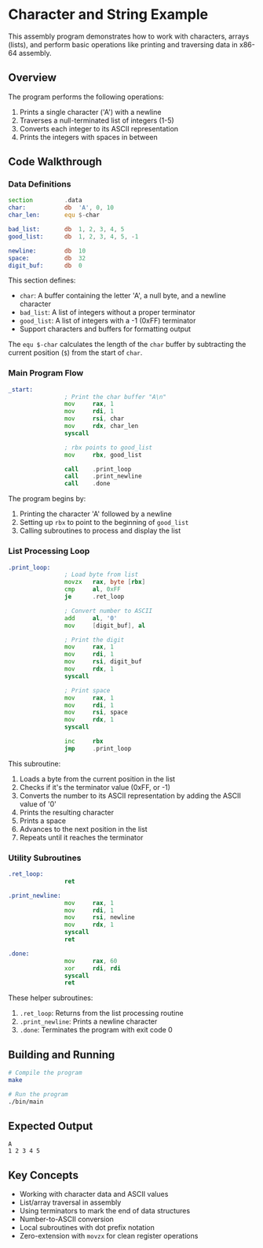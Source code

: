 # Character and String Example

This assembly program demonstrates how to work with characters, arrays (lists), and perform basic operations like printing and traversing data in x86-64 assembly.

## Overview

The program performs the following operations:
1. Prints a single character ('A') with a newline
2. Traverses a null-terminated list of integers (1-5)
3. Converts each integer to its ASCII representation
4. Prints the integers with spaces in between

## Code Walkthrough

### Data Definitions

```asm
section         .data
char:           db  'A', 0, 10
char_len:       equ $-char

bad_list:       db  1, 2, 3, 4, 5
good_list:      db  1, 2, 3, 4, 5, -1

newline:        db  10
space:          db  32
digit_buf:      db  0
```

This section defines:
- `char`: A buffer containing the letter 'A', a null byte, and a newline character
- `bad_list`: A list of integers without a proper terminator
- `good_list`: A list of integers with a -1 (0xFF) terminator
- Support characters and buffers for formatting output

The `equ $-char` calculates the length of the `char` buffer by subtracting the current position (`$`) from the start of `char`.

### Main Program Flow

```asm
_start:
                ; Print the char buffer "A\n"
                mov     rax, 1
                mov     rdi, 1
                mov     rsi, char
                mov     rdx, char_len
                syscall

                ; rbx points to good_list
                mov     rbx, good_list

                call    .print_loop
                call    .print_newline
                call    .done
```

The program begins by:
1. Printing the character 'A' followed by a newline
2. Setting up `rbx` to point to the beginning of `good_list`
3. Calling subroutines to process and display the list

### List Processing Loop

```asm
.print_loop:
                ; Load byte from list
                movzx   rax, byte [rbx]
                cmp     al, 0xFF
                je      .ret_loop

                ; Convert number to ASCII
                add     al, '0'
                mov     [digit_buf], al

                ; Print the digit
                mov     rax, 1
                mov     rdi, 1
                mov     rsi, digit_buf
                mov     rdx, 1
                syscall

                ; Print space
                mov     rax, 1
                mov     rdi, 1
                mov     rsi, space
                mov     rdx, 1
                syscall

                inc     rbx
                jmp     .print_loop
```

This subroutine:
1. Loads a byte from the current position in the list
2. Checks if it's the terminator value (0xFF, or -1)
3. Converts the number to its ASCII representation by adding the ASCII value of '0'
4. Prints the resulting character
5. Prints a space
6. Advances to the next position in the list
7. Repeats until it reaches the terminator

### Utility Subroutines

```asm
.ret_loop:
                ret

.print_newline:
                mov     rax, 1
                mov     rdi, 1
                mov     rsi, newline
                mov     rdx, 1
                syscall
                ret

.done:
                mov     rax, 60
                xor     rdi, rdi
                syscall
                ret
```

These helper subroutines:
1. `.ret_loop`: Returns from the list processing routine
2. `.print_newline`: Prints a newline character
3. `.done`: Terminates the program with exit code 0

## Building and Running

```bash
# Compile the program
make

# Run the program
./bin/main
```

## Expected Output

```
A
1 2 3 4 5
```

## Key Concepts

- Working with character data and ASCII values
- List/array traversal in assembly
- Using terminators to mark the end of data structures
- Number-to-ASCII conversion
- Local subroutines with dot prefix notation
- Zero-extension with `movzx` for clean register operations
